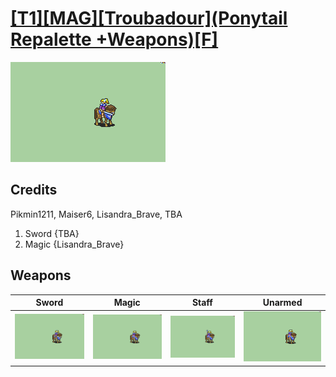 # [\[T1\]\[MAG\]\[Troubadour\]\(Ponytail Repalette +Weapons\)\[F\]](./)

<img src="./1.%20Sword/Sword_000.png" alt="[T1][MAG][Troubadour](Ponytail Repalette +Weapons)[F] standing" />

## Credits

Pikmin1211, Maiser6, Lisandra_Brave, TBA
1. Sword {TBA}
6. Magic {Lisandra_Brave}

## Weapons


|Sword |Magic |Staff |Unarmed |
|  :---: | :---: | :---: | :---: |
| <img alt="Sword animation" src="./1.%20Sword/Sword.gif" /> | <img alt="Magic animation" src="./6.%20Magic/Magic.gif" /> | <img alt="Staff animation" src="./7.%20Staff/Staff.gif" /> | <img alt="Unarmed animation" src="./8.%20Unarmed/Unarmed.gif" /> |
